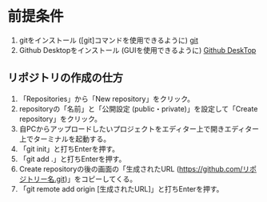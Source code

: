 # 前提条件
1. gitをインストール ([git]コマンドを使用できるように) [git](https://git-scm.com/downloads)
2. Github Desktopをインストール (GUIを使用できるように) [Github DeskTop](https://github.com/apps/desktop?ref_cta=download+desktop&ref_loc=installing+github+desktop&ref_page=docs)
  
## リポジトリの作成の仕方
1. 「Repositories」から「New repository」をクリック。
2. repositoryの「名前」と「公開設定 (public・private)」を設定して「Create repository」をクリック。
3. 自PCからアップロードしたいプロジェクトをエディター上で開きエディター上でターミナルを起動する。
4. 「git init」と打ちEnterを押す。
5. 「git add .」と打ちEnterを押す。
6. Create repositoryの後の画面の「生成されたURL (https://github.com/リポジトリー名.git)」をコピーしてくる。
7. 「git remote add origin [生成されたURL]」と打ちEnterを押す。
